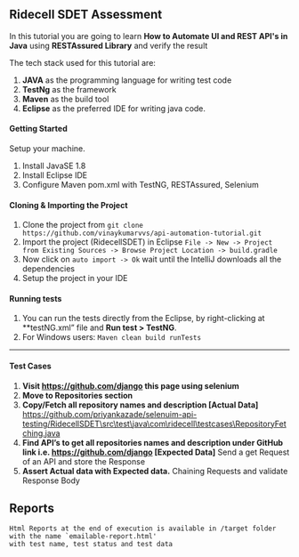 ## Ridecell SDET Assessment

In this tutorial you are going to learn <b>How to Automate UI and REST API's in Java</b> using <b>RESTAssured Library</b> and verify the result

The tech stack used for this tutorial are:
1. **JAVA** as the programming language for writing test code
2. **TestNg** as the framework
3. **Maven** as the build tool
4. **Eclipse** as the preferred IDE for writing java code.

#### Getting Started
Setup your machine.
1. Install JavaSE 1.8
2. Install Eclipse IDE
3. Configure Maven pom.xml with TestNG, RESTAssured, Selenium

#### Cloning & Importing the Project
1. Clone the project from ```git clone https://github.com/vinaykumarvvs/api-automation-tutorial.git```
2. Import the project (RidecellSDET) in Eclipse ```File -> New -> Project from Existing Sources -> Browse Project Location -> build.gradle```
3. Now click on ```auto import -> Ok``` wait until the IntelliJ downloads all the dependencies
4. Setup the project in your IDE

#### Running tests
1. You can run the tests directly from the Eclipse, by right-clicking at **testNG.xml” file and **Run test > TestNG**.
2. For Windows users: ```Maven clean build runTests```

---


#### Test Cases
1.	**Visit https://github.com/django this page using selenium**
2.	**Move to Repositories section**
3.	**Copy/Fetch all repository names and description [Actual Data]** https://github.com/priyankazade/selenuim-api-testing/RidecellSDET\src\test\java\com\ridecell\testcases\RepositoryFetching.java
4.	**Find API’s to get all repositories names and description under GitHub link i.e. https://github.com/django [Expected Data]** Send a get Request of an API and store the Response
5.	**Assert Actual data with Expected data.** Chaining Requests and validate Response Body

## Reports

```
Html Reports at the end of execution is available in /target folder with the name `emailable-report.html'
with test name, test status and test data

